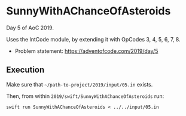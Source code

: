 # SunnyWithAChanceOfAsteroids

Day 5 of AoC 2019.

Uses the IntCode module, by extending it with OpCodes 3, 4, 5, 6, 7, 8.

- Problem statement: https://adventofcode.com/2019/day/5

## Execution

Make sure that `~/path-to-project/2019/input/05.in` exists.

Then, from within `2019/swift/SunnyWithAChanceOfAsteroids` run:

```
swift run SunnyWithAChanceOfAsteroids < ../../input/05.in
```
